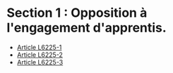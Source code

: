 # Section 1 : Opposition à l'engagement d'apprentis.

* [Article L6225-1](./LEGIARTI000006904053.md)
* [Article L6225-2](./LEGIARTI000028698463.md)
* [Article L6225-3](./LEGIARTI000028698460.md)

